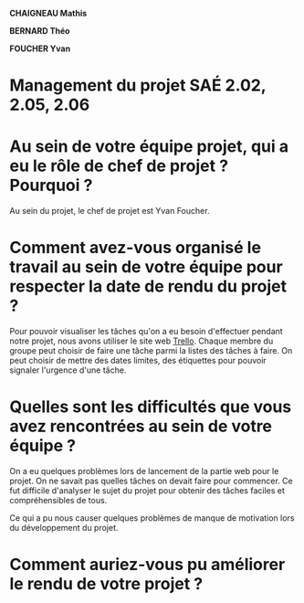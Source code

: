 **CHAIGNEAU Mathis**

**BERNARD Théo**

**FOUCHER Yvan**

# Management du projet SAÉ 2.02, 2.05, 2.06

# Au sein de votre équipe projet, qui a eu le rôle de chef de projet ? Pourquoi ?

Au sein du projet, le chef de projet est Yvan Foucher. 

# Comment avez-vous organisé le travail au sein de votre équipe pour respecter la date de rendu du projet ?

Pour pouvoir visualiser les tâches qu'on a eu besoin d'effectuer pendant notre projet, nous avons utiliser le site web [Trello](https://trello.com/b/i1b6ghEQ/site). Chaque membre du groupe peut choisir de faire une tâche parmi la listes des tâches à faire. On peut choisir de mettre des dates limites, des étiquettes pour pouvoir signaler l'urgence d'une tâche.

# Quelles sont les difficultés que vous avez rencontrées au sein de votre équipe ?

On a eu quelques problèmes lors de lancement de la partie web pour le projet. On ne savait pas quelles tâches on devait faire pour commencer. Ce fut difficile d'analyser le sujet du projet pour obtenir des tâches faciles et compréhensibles de tous.

Ce qui a pu nous causer quelques problèmes de manque de motivation lors du développement du projet.

# Comment auriez-vous pu améliorer le rendu de votre projet ?
